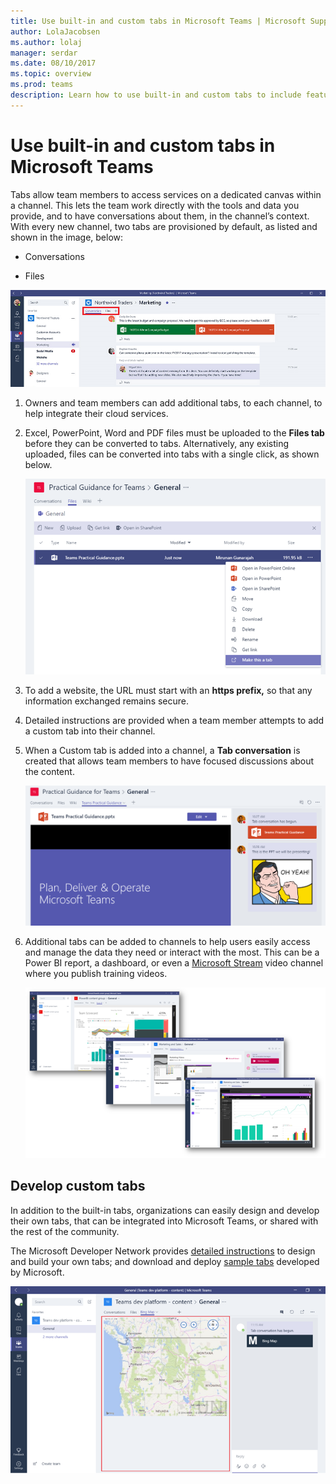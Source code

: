 ```yaml
---
title: Use built-in and custom tabs in Microsoft Teams | Microsoft Support
author: LolaJacobsen
ms.author: lolaj
manager: serdar
ms.date: 08/10/2017
ms.topic: overview
ms.prod: teams
description: Learn how to use built-in and custom tabs to include features like conversations, files, maps, and more.
---
```


Use built-in and custom tabs in Microsoft Teams
==================================================

Tabs allow team members to access services on a dedicated canvas within a channel. This lets the team work directly with the tools and data you provide, and to have conversations about them, in the channel’s context. With every new channel, two tabs are provisioned by default, as listed and shown in the image, below:

-   Conversations

-   Files

![](media/Use_built-in_and_custom_tabs_in_Microsoft_Teams_image1.png)

1.  Owners and team members can add additional tabs, to each channel, to help integrate their cloud services.

2.  Excel, PowerPoint, Word and PDF files must be uploaded to the **Files tab** before they can be converted to tabs. Alternatively, any existing uploaded, files can be converted into tabs with a single click, as shown below.

    ![](media/Use_built-in_and_custom_tabs_in_Microsoft_Teams_image2.png)

3.  To add a website, the URL must start with an **https prefix,** so that any information exchanged remains secure.

4.  Detailed instructions are provided when a team member attempts to add a custom tab into their channel.

5.  When a Custom tab is added into a channel, a **Tab conversation** is created that allows team members to have focused discussions about the content.

    ![](media/Use_built-in_and_custom_tabs_in_Microsoft_Teams_image3.png)

6.  Additional tabs can be added to channels to help users easily access and manage the data they need or interact with the most. This can be a Power BI report, a dashboard, or even a [Microsoft Stream](https://go.microsoft.com/fwlink/?linkid=855785) video channel where you publish training videos.

    ![](media/Use_built-in_and_custom_tabs_in_Microsoft_Teams_image4.png)

Develop custom tabs
-------------------

In addition to the built-in tabs, organizations can easily design and develop their own tabs, that can be integrated into Microsoft Teams, or shared with the rest of the community.

The Microsoft Developer Network provides [detailed instructions](https://go.microsoft.com/fwlink/?linkid=855786) to design and build your own tabs; and download and deploy [sample tabs](https://go.microsoft.com/fwlink/?linkid=855787) developed by Microsoft.

![](media/Use_built-in_and_custom_tabs_in_Microsoft_Teams_image5.png)
